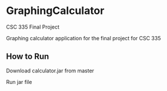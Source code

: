 # GraphingCalculator
CSC 335 Final Project

Graphing calculator application for the final project for CSC 335

## How to Run
Download calculator.jar from master

Run jar file

